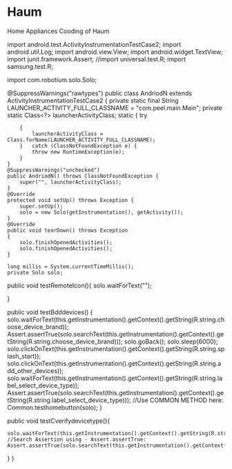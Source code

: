 # Haum
Home Appliances
Cooding of Haum 


import android.test.ActivityInstrumentationTestCase2;
import android.util.Log;
import android.view.View;
import android.widget.TextView;
import junit.framework.Assert;
//import universal.test.R;
import samsung.test.R;

import com.robotium.solo.Solo;

@SuppressWarnings("rawtypes")
public class AndriodN extends ActivityInstrumentationTestCase2 {
	private static final String LAUNCHER_ACTIVITY_FULL_CLASSNAME = "com.peel.main.Main";
	private static Class<?> launcherActivityClass;
	static 
	{
		try 
		
		{
			launcherActivityClass = Class.forName(LAUNCHER_ACTIVITY_FULL_CLASSNAME);
		}   catch (ClassNotFoundException e) {
			throw new RuntimeException(e);
		}
	}
	@SuppressWarnings("unchecked")
	public AndriodN() throws ClassNotFoundException {
		super("", launcherActivityClass);
	}
	@Override
	protected void setUp() throws Exception {
		super.setUp();
		solo = new Solo(getInstrumentation(), getActivity());
	}
	@Override
	public void tearDown() throws Exception
	{
		solo.finishOpenedActivities();
		solo.finishOpenedActivities();
	}
	
	long millis = System.currentTimeMillis();
	private Solo solo;
	
public void testRemoteIcon(){
solo.waitForText("");

}	

public void testBdddevices() {
	 solo.waitForText(this.getInstrumentation().getContext().getString(R.string.choose_device_brand));
	 Assert.assertTrue(solo.searchText(this.getInstrumentation().getContext().getString(R.string.choose_device_brand)));
	 solo.goBack();
	 solo.sleep(6000);
	 solo.clickOnText(this.getInstrumentation().getContext().getString(R.string.splash_start));
 	 solo.clickOnText(this.getInstrumentation().getContext().getString(R.string.add_other_devices));
     solo.waitForText(this.getInstrumentation().getContext().getString(R.string.label_select_device_type));
     Assert.assertTrue(solo.searchText(this.getInstrumentation().getContext().getString(R.string.label_select_device_type)));
     //Use COMMON METHOD here:
     Common.testhomebutton(solo);
}

public void testCverifydevicetype(){
	
	solo.waitForText(this.getInstrumentation().getContext().getString(R.string.label_select_device_type));
	//Search Assertion using - Assert.assertTrue:
	Assert.assertTrue(solo.searchText(this.getInstrumentation().getContext().getString(R.string.label_select_device_type)));
	
}
}

